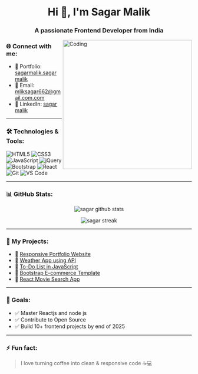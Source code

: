 <h1 align="center">Hi 👋, I'm Sagar Malik</h1>
<h3 align="center">A passionate Frontend Developer from India</h3>

<img align="right" alt="Coding" width="350" src="https://cdn.dribbble.com/users/1162077/screenshots/3848914/programmer.gif" />

### 🌐 Connect with me:
- 💼 Portfolio: [sagarmalik.sagar malik](https://github.com/sagarmalik343/Sagar-Malik)
- 📧 Email: mliksagar662@gmail.com.com
- 📱 LinkedIn: [sagar malik](https://www.linkedin.com/in/sagar-malik-424744284)

---

### 🛠️ Technologies & Tools:
![HTML5](https://img.shields.io/badge/html5-%23E34F26.svg?style=flat&logo=html5&logoColor=white)
![CSS3](https://img.shields.io/badge/css3-%231572B6.svg?style=flat&logo=css3&logoColor=white)
![JavaScript](https://img.shields.io/badge/javascript-%23F7DF1E.svg?style=flat&logo=javascript&logoColor=black)
![jQuery](https://img.shields.io/badge/jquery-%230769AD.svg?style=flat&logo=jquery&logoColor=white)
![Bootstrap](https://img.shields.io/badge/bootstrap-%23563D7C.svg?style=flat&logo=bootstrap&logoColor=white)
![React](https://img.shields.io/badge/react-%2320232a.svg?style=flat&logo=react&logoColor=%2361DAFB)
![Git](https://img.shields.io/badge/git-%23F05033.svg?style=flat&logo=git&logoColor=white)
![VS Code](https://img.shields.io/badge/VS%20Code-%23007ACC.svg?style=flat&logo=visual-studio-code&logoColor=white)

---

### 📊 GitHub Stats:
<p align="center">
  <img src="https://github-readme-stats.vercel.app/api?username=sagarmalik&show_icons=true&theme=radical" alt="sagar github stats" />
</p>

<p align="center">
  <img src="https://github-readme-streak-stats.herokuapp.com/?user=sagarmalik&theme=radical" alt="sagar streak" />
</p>

---

### 📂 My Projects:
- 🔹 [Responsive Portfolio Website](https://github.com/sagarmalik343/website/commit/0b432a3b348b0c0487412eb545baa496bcf741cd)
- 🔹 [Weather App using API](https://github.com/yourusername/weather-app)
- 🔹 [To-Do List in JavaScript](https://github.com/yourusername/todo-js)
- 🔹 [Bootstrap E-commerce Template](https://github.com/yourusername/bootstrap-ecommerce)
- 🔹 [React Movie Search App](https://github.com/yourusername/movie-app-react)

---

### 🎯 Goals:
- ✅ Master Reactjs and node js
- ✅ Contribute to Open Source
- ✅ Build 10+ frontend projects by end of 2025

---

### ⚡ Fun fact:
> I love turning coffee into clean & responsive code ☕💻
